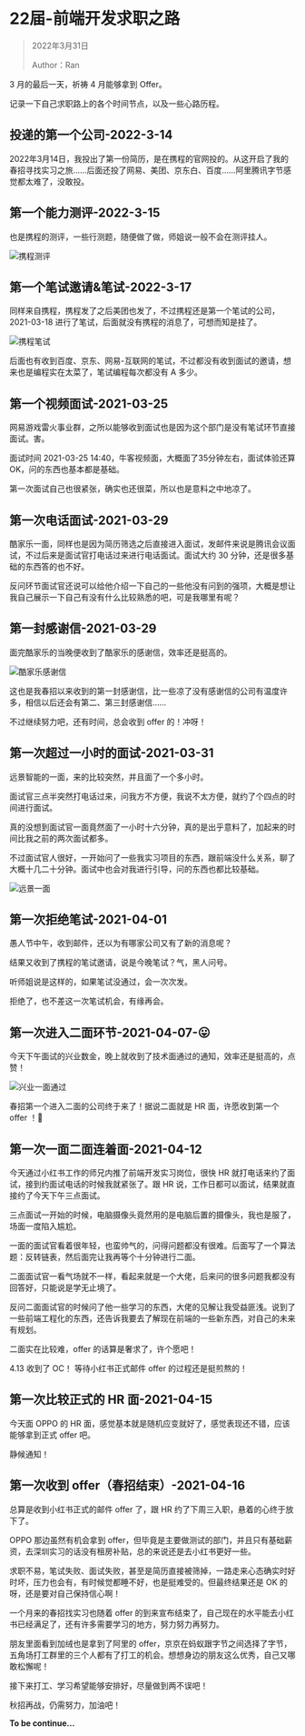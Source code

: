 # 22届-前端开发求职之路

> 2022年3月31日
>
> Author：Ran

3 月的最后一天，祈祷 4 月能够拿到 Offer。

记录一下自己求职路上的各个时间节点，以及一些心路历程。

## 投递的第一个公司-2022-3-14

2022年3月14日，我投出了第一份简历，是在携程的官网投的。从这开启了我的春招寻找实习之旅……后面还投了网易、美团、京东白、百度……阿里腾讯字节感觉都太难了，没敢投。

## 第一个能力测评-2022-3-15

也是携程的测评，一些行测题，随便做了做，师姐说一般不会在测评挂人。

![携程测评](..\pics\收到携程测评.png)

## 第一个笔试邀请&笔试-2022-3-17

同样来自携程，携程发了之后美团也发了，不过携程还是第一个笔试的公司， 2021-03-18 进行了笔试，后面就没有携程的消息了，可想而知是挂了。

![携程笔试](..\pics\携程笔试邀请.png)

后面也有收到百度、京东、网易-互联网的笔试，不过都没有收到面试的邀请，想来也是编程实在太菜了，笔试编程每次都没有 A 多少。

## 第一个视频面试-2021-03-25

网易游戏雷火事业群，之所以能够收到面试也是因为这个部门是没有笔试环节直接面试。害。

面试时间 2021-03-25 14:40，牛客视频面，大概面了35分钟左右，面试体验还算 OK，问的东西也基本都是基础。

第一次面试自己也很紧张，确实也还很菜，所以也是意料之中地凉了。

## 第一次电话面试-2021-03-29

酷家乐一面，同样也是因为简历筛选之后直接进入面试，发邮件来说是腾讯会议面试，不过后来是面试官打电话过来进行电话面试。面试大约 30 分钟，还是很多基础的东西答的也不好。

反问环节面试官还说可以给他介绍一下自己的一些他没有问到的强项，大概是想让我自己展示一下自己有没有什么比较熟悉的吧，可是我哪里有呢？

## 第一封感谢信-2021-03-29

面完酷家乐的当晚便收到了酷家乐的感谢信，效率还是挺高的。

![酷家乐感谢信](..\pics\酷家乐感谢信.png)

这也是我春招以来收到的第一封感谢信，比一些凉了没有感谢信的公司有温度许多，相信以后还会有第二、第三封感谢信……

不过继续努力吧，还有时间，总会收到 offer 的！冲呀！

## 第一次超过一小时的面试-2021-03-31

远景智能的一面，来的比较突然，并且面了一个多小时。

面试官三点半突然打电话过来，问我方不方便，我说不太方便，就约了个四点的时间进行面试。

真的没想到面试官一面竟然面了一小时十六分钟，真的是出乎意料了，加起来的时间比我之前的两次面试都多。

不过面试官人很好，一开始问了一些我实习项目的东西，跟前端没什么关系，聊了大概十几二十分钟。面试中也会对我进行引导，问的东西也都比较基础。

![远景一面](..\pics\远景智能一面.jpg)

## 第一次拒绝笔试-2021-04-01

愚人节中午，收到邮件，还以为有哪家公司又有了新的消息呢？

结果又收到了携程的笔试邀请，说是今晚笔试？气，黑人问号。

听师姐说是这样的，如果笔试没通过，会一次次发。

拒绝了，也不差这一次笔试机会，有缘再会。

## 第一次进入二面环节-2021-04-07-😛

今天下午面试的兴业数金，晚上就收到了技术面通过的通知，效率还是挺高的，点赞！

![兴业一面通过](..\pics\兴业一面通过.png)

春招第一个进入二面的公司终于来了！据说二面就是 HR 面，许愿收到第一个 offer ！🙏

## 第一次一面二面连着面-2021-04-12

今天通过小红书工作的师兄内推了前端开发实习岗位，很快 HR 就打电话来约了面试，接到约面试电话的时候我就紧张了。跟 HR 说，工作日都可以面试，结果就直接约了今天下午三点面试。

三点面试一开始的时候，电脑摄像头竟然用的是电脑后置的摄像头，我也是服了，场面一度陷入尴尬。

一面的面试官看着很年轻，也蛮帅气的，问得问题都没有很难。后面写了一个算法题：反转链表，然后面完让我再等个十分钟进行二面。

二面面试官一看气场就不一样，看起来就是一个大佬，后来问的很多问题我都没有回答好，只能说是学无止境了。

反问二面面试官的时候问了他一些学习的东西，大佬的见解让我受益匪浅。说到了一些前端工程化的东西，还告诉我要去了解现在前端的一些新东西，对自己的未来有规划。

二面实在比较难，offer 的话算是奢求了，许个愿吧！

4.13 收到了 OC！
等待小红书正式邮件 offer 的过程还是挺煎熬的！

## 第一次比较正式的 HR 面-2021-04-15

今天面 OPPO 的 HR 面，感觉基本就是随机应变就好了，感觉表现还不错，应该能够拿到正式 offer 吧。

静候通知！

## 第一次收到 offer（春招结束）-2021-04-16

总算是收到小红书正式的邮件 offer 了，跟 HR 约了下周三入职，悬着的心终于放下了。

OPPO 那边虽然有机会拿到 offer，但毕竟是主要做测试的部门，并且只有基础薪资，去深圳实习的话没有租房补贴，总的来说还是去小红书更好一些。

求职不易，笔试失败、面试失败，甚至是简历直接被筛掉，一路走来心态确实时好时坏，压力也会有，有时候觉都睡不好，也是挺难受的。但最终结果还是 OK 的呀，还是要对自己保持信心啊！

一个月来的春招找实习也随着 offer 的到来宣布结束了，自己现在的水平能去小红书已经满足了，还有许多需要学习的地方，努力努力再努力。

朋友里面看到加绒也是拿到了阿里的 offer，京京在蚂蚁跟字节之间选择了字节，五角场打工群里的三个人都有了打工的机会。想想身边的朋友这么优秀，自己又哪敢松懈呢！

接下来打工、学习希望能够安排好，尽量做到两不误吧！





秋招再战，仍需努力，加油吧！

**To be continue...**